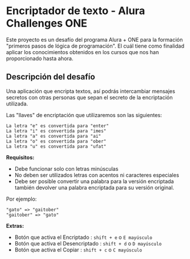 # Encriptador de texto - Alura Challenges ONE

Este proyecto es un desafío del programa Alura + ONE para la formación "primeros pasos de lógica de programación". El cuál tiene como finalidad aplicar los conocimientos
obtenidos en los cursos que nos han proporcionado hasta ahora.


## Descripción del desafío

Una aplicación que encripta textos, así podrás intercambiar mensajes secretos con otras personas que sepan el secreto de la encriptación utilizada.

Las "llaves" de encriptación que utilizaremos son las siguientes:

`La letra "e" es convertida para "enter"`<br>
`La letra "i" es convertida para "imes"`<br>
`La letra "a" es convertida para "ai"`<br>
`La letra "o" es convertida para "ober"`<br>
`La letra "u" es convertida para "ufat"`

**Requisitos:**
- Debe funcionar solo con letras minúsculas
- No deben ser utilizados letras con acentos ni caracteres especiales
- Debe ser posible convertir una palabra para la versión encriptada también devolver una palabra encriptada para su versión original. 

Por ejemplo:

`"gato" => "gaitober"`<br>
`"gaitober" => "gato"`

**Extras:**
- Botón que activa el Encriptado :  `shift + e` o  `E mayúsculo`
- Botón que activa el Desencriptado :  `shift + d` o  `D mayúsculo`
- Botón que activa el Copiar :  `shift + c` o  `C mayúsculo`
